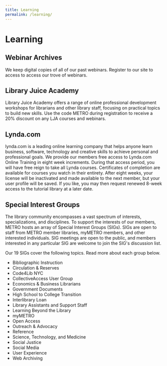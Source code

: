 ```yaml
---
title: Learning
permalink: /learning/
---
```


# Learning

## Webinar Archives

We keep digital copies of all of our past webinars. Register to our site to access to access our trove of webinars.

## Library Juice Academy

Library Juice Academy offers a range of online professional development workshops for librarians and other library staff, focusing on practical topics to build new skills. Use the code METRO during registration to receive a 20% discount on any LJA courses and webinars.

## Lynda.com

lynda.com is a leading online learning company that helps anyone learn business, software, technology and creative skills to achieve personal and professional goals. We provide our members free access to Lynda.com Online Training in eight week increments.  During that access period, you will have free reign to take all Lynda courses. Certificates of completion are available for courses you watch in their entirety.  After eight weeks, your license will be inactivated and made available to the next member, but your user profile will be saved. If you like, you may then request renewed 8-week access to the tutorial library at a later date.

## Special Interest Groups

The library community encompasses a vast spectrum of interests, specializations, and disciplines. To support the interests of our members, METRO hosts an array of Special Interest Groups (SIGs). SIGs are open to staff from METRO member libraries, myMETRO members, and other interested individuals. SIG meetings are open to the public, and members interested in any particular SIG are welcome to join the SIG's discussion list.

Our 19 SIGs cover the following topics. Read more about each group below.

* Bibliographic Instruction
* Circulation & Reserves
* Code4Lib NYC
* CollectiveAccess User Group
* Economics & Business Librarians
* Government Documents
* High School to College Transition
* Interlibrary Loan
* Library Assistants and Support Staff
* Learning Beyond the Library
* myMETRO
* Open Access
* Outreach & Advocacy
* Reference
* Science, Technology, and Medicine
* Social Justice
* Social Media
* User Experience
* Web Archiving
